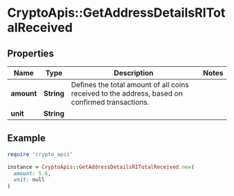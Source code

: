 # CryptoApis::GetAddressDetailsRITotalReceived

## Properties

| Name | Type | Description | Notes |
| ---- | ---- | ----------- | ----- |
| **amount** | **String** | Defines the total amount of all coins received to the address, based on confirmed transactions. |  |
| **unit** | **String** |  |  |

## Example

```ruby
require 'crypto_apis'

instance = CryptoApis::GetAddressDetailsRITotalReceived.new(
  amount: 5.6,
  unit: null
)
```

